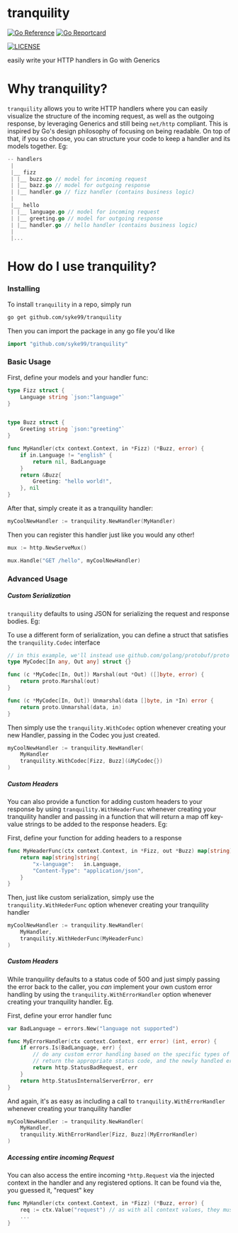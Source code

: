 # tranquility

[![Go Reference](https://pkg.go.dev/badge/github.com/syke99/tranquility.svg)](https://pkg.go.dev/github.com/syke99/tranquility)
[![Go Reportcard](https://goreportcard.com/badge/github.com/syke99/gworker)](https://goreportcard.com/report/github.com/syke99/tranquility)

[![LICENSE](https://img.shields.io/github/license/syke99/tranquility)](https://pkg.go.dev/github.com/syke99/tranquility/blob/master/LICENSE)

easily write your HTTP handlers in Go with Generics

Why tranquility?
====

`tranquility` allows you to write HTTP handlers where you can easily visualize the structure of the incoming request,
as well as the outgoing response, by leveraging Generics and still being `net/http` compliant.
This is inspired by Go's design philosophy of focusing on being readable. On top of that, if you so choose, you can structure
your code to keep a handler and its models together. Eg:

```go
-- handlers
 |
 |__ fizz
 | |__ buzz.go // model for incoming request
 | |__ bazz.go // model for outgoing response
 | |__ handler.go // fizz handler (contains business logic)
 |
 |__ hello
 | |__ language.go // model for incoming request
 | |__ greeting.go // model for outgoing response
 | |__ handler.go // hello handler (contains business logic)
 |
 |...
```

How do I use tranquility?
====

### Installing
To install `tranquility` in a repo, simply run
```bash
go get github.com/syke99/tranquility
```

Then you can import the package in any go file you'd like

```go
import "github.com/syke99/tranquility"
```

### Basic Usage

First, define your models and your handler func:
```go
type Fizz struct {
	Language string `json:"language"`
}


type Buzz struct {
    Greeting string `json:"greeting"`
}

func MyHandler(ctx context.Context, in *Fizz) (*Buzz, error) {
    if in.Language != "english" {
        return nil, BadLanguage
    }
    return &Buzz{
        Greeting: "hello world!",
    }, nil
}
```

After that, simply create it as a tranquility handler:
```go
myCoolNewHandler := tranquility.NewHandler(MyHandler)
```

Then you can register this handler just like you would any other!
```go
mux := http.NewServeMux()

mux.Handle("GET /hello", myCoolNewHandler)
```

### Advanced Usage

##### Custom Serialization

`tranquility` defaults to using JSON for serializing the request and response bodies. Eg:

To use a different form of serialization, you can define a struct that satisfies
the `tranquility.Codec` interface
```go
// in this example, we'll instead use github.com/golang/protobuf/proto (un)marshaling
type MyCodec[In any, Out any] struct {}

func (c *MyCodec[In, Out]) Marshal(out *Out) ([]byte, error) {
    return proto.Marshal(out)
}

func (c *MyCodec[In, Out]) Unmarshal(data []byte, in *In) error {
    return proto.Unmarshal(data, in)
}
```

Then simply use the `tranquility.WithCodec` option whenever creating your new Handler,
passing in the Codec you just created.
```go
myCoolNewHandler := tranquility.NewHandler(
	MyHandler
	tranquility.WithCodec[Fizz, Buzz](&MyCodec{})
)
```

##### Custom Headers

You can also provide a function for adding custom headers to your response by using
`tranquility.WithHeaderFunc` whenever creating your tranquility handler and passing in a function that will return a map off
key-value strings to be added to the response headers. Eg:

First, define your function for adding headers to a response
```go
func MyHeaderFunc(ctx context.Context, in *Fizz, out *Buzz) map[string]string {
    return map[string]string{
        "x-language":   in.Language,
        "Content-Type": "application/json",
    }
}
```

Then, just like custom serialization, simply use the `tranquility.WithHederFunc` option
whenever creating your tranquility handler
```go
myCoolNewHandler := tranquility.NewHandler(
	MyHandler,
	tranquility.WithHederFunc(MyHeaderFunc)
)
```

##### Custom Headers

While tranquility defaults to a status code of 500 and just simply passing the error
back to the caller, you _can_ implement your own custom error handling by using the
`tranquility.WithErrorHandler` option whenever creating your tranquility handler. Eg.

First, define your error handler func
```go
var BadLanguage = errors.New("language not supported")

func MyErrorHandler(ctx context.Context, err error) (int, error) {
    if errors.Is(BadLanguage, err) {
        // do any custom error handling based on the specific types of errors and
        // return the appropriate status code, and the newly handled error
        return http.StatusBadRequest, err
    }
    return http.StatusInternalServerError, err
}
```

And again, it's as easy as including a call to `tranquility.WithErrorHandler` whenever
creating your tranquility handler
```go
myCoolNewHandler := tranquility.NewHandler(
	MyHandler,
	tranquility.WithErrorHandler[Fizz, Buzz](MyErrorHandler)
)
```

##### Accessing entire incoming Request

You can also access the entire incoming `*http.Request` via the injected context
in the handler and any registered options. It can be found via the, you guessed it, "request" key
```go
func MyHandler(ctx context.Context, in *Fizz) (*Buzz, error) {
    req := ctx.Value("request") // as with all context values, they must be coerced to their correct type as they're stored as an `any` type
	...
}
```

